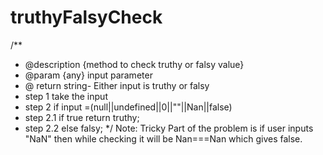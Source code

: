 # truthyFalsyCheck
/**
 * @description {method to check truthy or falsy value}
 * @param {any} input parameter
 * @ return string- Either input is truthy or falsy
 * step 1 take the input 
 * step 2 if input =(null||undefined||0||""||Nan||false)
 * step 2.1 if true return truthy;
 * step 2.2 else falsy;
 */
Note: Tricky Part of the problem is  if user inputs "NaN" then
while checking it will be  Nan===Nan which gives false.
